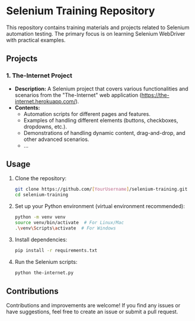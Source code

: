 # Selenium Training Repository

This repository contains training materials and projects related to Selenium automation testing. The primary focus is on learning Selenium WebDriver with practical examples.

## Projects

### 1. The-Internet Project

- **Description:** A Selenium project that covers various functionalities and scenarios from the "The-Internet" web application (https://the-internet.herokuapp.com/).
- **Contents:**
  - Automation scripts for different pages and features.
  - Examples of handling different elements (buttons, checkboxes, dropdowns, etc.).
  - Demonstrations of handling dynamic content, drag-and-drop, and other advanced scenarios.
  - ...

## Usage

1. Clone the repository:

    ```bash
    git clone https://github.com/[YourUsername]/selenium-training.git
    cd selenium-training
    ```

2. Set up your Python environment (virtual environment recommended):

    ```bash
    python -m venv venv
    source venv/bin/activate  # For Linux/Mac
    .\venv\Scripts\activate  # For Windows
    ```

3. Install dependencies:

    ```bash
    pip install -r requirements.txt
    ```

4. Run the Selenium scripts:

    ```bash
    python the-internet.py
    ```

## Contributions

Contributions and improvements are welcome! If you find any issues or have suggestions, feel free to create an issue or submit a pull request.
